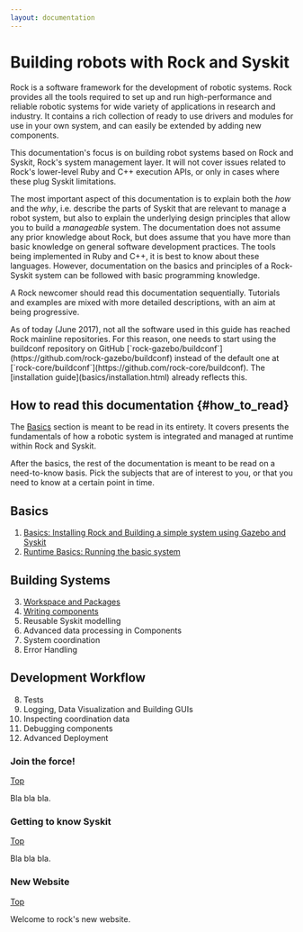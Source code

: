 ```yaml
---
layout: documentation
---
```


# Building robots with Rock and Syskit

Rock is a software framework for the development of robotic systems. Rock
provides all the tools required to set up and run high-performance and reliable
robotic systems for wide variety of applications in research and industry. It
contains a rich collection of ready to use drivers and modules for use in your
own system, and can easily be extended by adding new components.

This documentation's focus is on building robot systems based on Rock and
Syskit, Rock's system management layer. It will not cover issues related to
Rock's lower-level Ruby and C++ execution APIs, or only in cases where these
plug Syskit limitations.

The most important aspect of this documentation is to explain both the _how_
and the _why_, i.e. describe the parts of Syskit that are relevant to manage a
robot system, but also to explain the underlying design principles that allow
you to build a _manageable_ system. The documentation does not assume any prior
knowledge about Rock, but does assume that you have more than basic knowledge
on general software development practices. The tools being implemented in Ruby
and C++, it is best to know about these languages. However, documentation on
the basics and principles of a Rock-Syskit system can be followed with basic
programming knowledge.

A Rock newcomer should read this documentation sequentially. Tutorials and
examples are mixed with more detailed descriptions, with an aim at being progressive.

<div class="alert alert-warning" role="alert" markdown="1">
As of today (June 2017), not all the software used in this guide has reached
Rock mainline repositories. For this reason, one needs to start using the
buildconf repository on GitHub
[`rock-gazebo/buildconf`](https://github.com/rock-gazebo/buildconf) instead of
the default one at
[`rock-core/buildconf`](https://github.com/rock-core/buildconf). The [installation guide](basics/installation.html) already reflects this.
</div>

## How to read this documentation {#how_to_read}

The [Basics](#basics) section is meant to be read in its entirety. It covers
presents the fundamentals of how a robotic system is integrated and managed
at runtime within Rock and Syskit.

After the basics, the rest of the documentation is meant to be read on a
need-to-know basis. Pick the subjects that are of interest to you, or that you
need to know at a certain point in time.

## Basics

1. [Basics: Installing Rock and Building a simple system using Gazebo and Syskit](basics/index.html)
2. [Runtime Basics: Running the basic system](runtime_overview/index.html)

## Building Systems

3. [Workspace and Packages](workspace/index.html)
4. [Writing components](writing_components/index.html)
5. Reusable Syskit modelling
7. Advanced data processing in Components
8. System coordination
9. Error Handling

## Development Workflow

8. Tests
9. Logging, Data Visualization and Building GUIs
10. Inspecting coordination data
11. Debugging components
12. Advanced Deployment

### Join the force!
[Top](#top)

Bla bla bla.

### Getting to know Syskit
[Top](#top)

Bla bla bla.

### New Website
[Top](#top)

Welcome to rock's new website.
